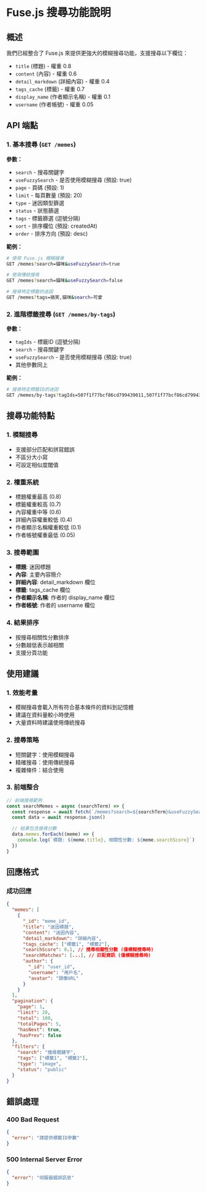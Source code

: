 # Fuse.js 搜尋功能說明

## 概述

我們已經整合了 Fuse.js 來提供更強大的模糊搜尋功能，支援搜尋以下欄位：

- `title` (標題) - 權重 0.8
- `content` (內容) - 權重 0.6
- `detail_markdown` (詳細內容) - 權重 0.4
- `tags_cache` (標籤) - 權重 0.7
- `display_name` (作者顯示名稱) - 權重 0.1
- `username` (作者帳號) - 權重 0.05

## API 端點

### 1. 基本搜尋 (`GET /memes`)

**參數：**

- `search` - 搜尋關鍵字
- `useFuzzySearch` - 是否使用模糊搜尋 (預設: true)
- `page` - 頁碼 (預設: 1)
- `limit` - 每頁數量 (預設: 20)
- `type` - 迷因類型篩選
- `status` - 狀態篩選
- `tags` - 標籤篩選 (逗號分隔)
- `sort` - 排序欄位 (預設: createdAt)
- `order` - 排序方向 (預設: desc)

**範例：**

```bash
# 使用 Fuse.js 模糊搜尋
GET /memes?search=貓咪&useFuzzySearch=true

# 使用傳統搜尋
GET /memes?search=貓咪&useFuzzySearch=false

# 搜尋特定標籤的迷因
GET /memes?tags=搞笑,貓咪&search=可愛
```

### 2. 進階標籤搜尋 (`GET /memes/by-tags`)

**參數：**

- `tagIds` - 標籤ID (逗號分隔)
- `search` - 搜尋關鍵字
- `useFuzzySearch` - 是否使用模糊搜尋 (預設: true)
- 其他參數同上

**範例：**

```bash
# 搜尋特定標籤ID的迷因
GET /memes/by-tags?tagIds=507f1f77bcf86cd799439011,507f1f77bcf86cd799439012&search=貓咪
```

## 搜尋功能特點

### 1. 模糊搜尋

- 支援部分匹配和拼寫錯誤
- 不區分大小寫
- 可設定相似度閾值

### 2. 權重系統

- 標題權重最高 (0.8)
- 標籤權重較高 (0.7)
- 內容權重中等 (0.6)
- 詳細內容權重較低 (0.4)
- 作者顯示名稱權重較低 (0.1)
- 作者帳號權重最低 (0.05)

### 3. 搜尋範圍

- **標題**: 迷因標題
- **內容**: 主要內容簡介
- **詳細內容**: detail_markdown 欄位
- **標籤**: tags_cache 欄位
- **作者顯示名稱**: 作者的 display_name 欄位
- **作者帳號**: 作者的 username 欄位

### 4. 結果排序

- 按搜尋相關性分數排序
- 分數越低表示越相關
- 支援分頁功能

## 使用建議

### 1. 效能考量

- 模糊搜尋會載入所有符合基本條件的資料到記憶體
- 建議在資料量較小時使用
- 大量資料時建議使用傳統搜尋

### 2. 搜尋策略

- 短關鍵字：使用模糊搜尋
- 精確搜尋：使用傳統搜尋
- 複雜條件：結合使用

### 3. 前端整合

```javascript
// 前端搜尋範例
const searchMemes = async (searchTerm) => {
  const response = await fetch(`/memes?search=${searchTerm}&useFuzzySearch=true`)
  const data = await response.json()

  // 結果包含搜尋分數
  data.memes.forEach((meme) => {
    console.log(`標題: ${meme.title}, 相關性分數: ${meme.searchScore}`)
  })
}
```

## 回應格式

### 成功回應

```json
{
  "memes": [
    {
      "_id": "meme_id",
      "title": "迷因標題",
      "content": "迷因內容",
      "detail_markdown": "詳細內容",
      "tags_cache": ["標籤1", "標籤2"],
      "searchScore": 0.1, // 搜尋相關性分數 (僅模糊搜尋時)
      "searchMatches": [...], // 匹配資訊 (僅模糊搜尋時)
      "author": {
        "_id": "user_id",
        "username": "用戶名",
        "avatar": "頭像URL"
      }
    }
  ],
  "pagination": {
    "page": 1,
    "limit": 20,
    "total": 100,
    "totalPages": 5,
    "hasNext": true,
    "hasPrev": false
  },
  "filters": {
    "search": "搜尋關鍵字",
    "tags": ["標籤1", "標籤2"],
    "type": "image",
    "status": "public"
  }
}
```

## 錯誤處理

### 400 Bad Request

```json
{
  "error": "請提供標籤ID參數"
}
```

### 500 Internal Server Error

```json
{
  "error": "伺服器錯誤訊息"
}
```

